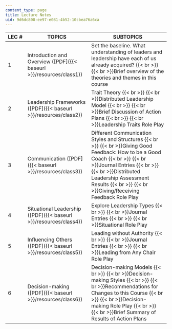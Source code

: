 ```yaml
---
content_type: page
title: Lecture Notes
uid: 9d6dc808-ee97-e081-4b52-10cbea76a6ca
---
```


| LEC # | TOPICS | SUBTOPICS |
| --- | --- | --- |
| 1 | Introduction and Overview ([PDF]({{< baseurl >}}/resources/class1)) | Set the baseline. What understanding of leaders and leadership have each of us already acquired?  {{< br >}}  {{< br >}}Brief overview of the theories and themes in this course |
| 2 | Leadership Frameworks ([PDF]({{< baseurl >}}/resources/class2)) | Trait Theory  {{< br >}}  {{< br >}}Distributed Leadership Model  {{< br >}}  {{< br >}}Brief Discussion of Action Plans  {{< br >}}  {{< br >}}Leadership Traits Role Play |
| 3 | Communication ([PDF]({{< baseurl >}}/resources/class3)) | Different Communication Styles and Structures  {{< br >}}  {{< br >}}Giving Good Feedback: How to be a Good Coach  {{< br >}}  {{< br >}}Journal Entries  {{< br >}}  {{< br >}}Distributed Leadership Assessment Results  {{< br >}}  {{< br >}}Giving/Receiving Feedback Role Play |
| 4 | Situational Leadership ([PDF]({{< baseurl >}}/resources/class4)) | Explore Leadership Types  {{< br >}}  {{< br >}}Journal Entries  {{< br >}}  {{< br >}}Situational Role Play |
| 5 | Influencing Others ([PDF]({{< baseurl >}}/resources/class5)) | Leading without Authority  {{< br >}}  {{< br >}}Journal Entries  {{< br >}}  {{< br >}}Leading from Any Chair Role Play |
| 6 | Decision-making ([PDF]({{< baseurl >}}/resources/class6)) | Decision-making Models  {{< br >}}  {{< br >}}Decision-making Styles  {{< br >}}  {{< br >}}Recommendations for Changes to this Course  {{< br >}}  {{< br >}}Decision-making Role Play  {{< br >}}  {{< br >}}Brief Summary of Results of Action Plans